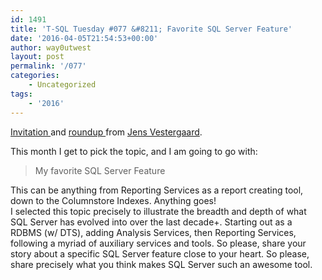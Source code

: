 ```yaml
---
id: 1491
title: 'T-SQL Tuesday #077 &#8211; Favorite SQL Server Feature'
date: '2016-04-05T21:54:53+00:00'
author: way0utwest
layout: post
permalink: '/077'
categories:
    - Uncategorized
tags:
    - '2016'
---
```


[Invitation ](http://t-sql.dk/?p=1492)and [roundup ](http://t-sql.dk/?p=1584)from [Jens Vestergaard](http://t-sql.dk/?author=1).

This month I get to pick the topic, and I am going to go with:

> My favorite SQL Server Feature

This can be anything from Reporting Services as a report creating tool, down to the Columnstore Indexes. Anything goes!  
I selected this topic precisely to illustrate the breadth and depth of what SQL Server has evolved into over the last decade+. Starting out as a RDBMS (w/ DTS), adding Analysis Services, then Reporting Services, following a myriad of auxiliary services and tools. So please, share your story about a specific SQL Server feature close to your heart. So please, share precisely what you think makes SQL Server such an awesome tool.